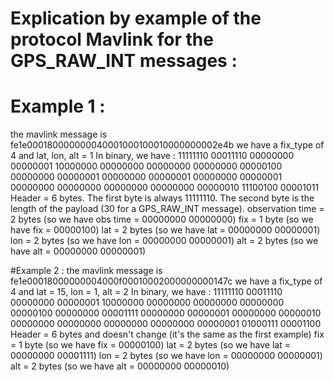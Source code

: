Explication by example of the protocol Mavlink for the GPS\_RAW\_INT messages :
=============================================================================

# Example 1 :
the mavlink message is fe1e000180000000040001000100010000000002e4b 
we have a fix\_type of 4 and lat, lon, alt = 1
In binary, we have :
11111110 00011110 00000000 00000001 10000000 00000000 00000000 00000000 00000100 00000000 00000001 00000000 00000001 00000000 00000001 00000000 00000000 00000000 00000000 00000010 11100100 00001011
Header = 6 bytes. The first byte is always 11111110. The second byte is the length of the payload (30 for a GPS\_RAW\_INT message).
observation time = 2 bytes (so we have obs time = 00000000 00000000)
fix = 1 byte (so we have fix = 00000100)
lat = 2 bytes (so we have lat = 00000000 00000001)
lon = 2 bytes (so we have lon = 00000000 00000001)
alt = 2 bytes (so we have alt = 00000000 00000001)

#Example 2 :
the mavlink message is fe1e00018000000004000f00010002000000000147c 
we have a fix\_type of 4 and lat = 15, lon = 1, alt = 2
In binary, we have :
11111110 00011110 00000000 00000001 10000000 00000000 00000000 00000000 00000100 00000000 00001111 00000000 00000001 00000000 00000010 00000000 00000000 00000000 00000000 00000001 01000111 00001100
Header = 6 bytes and doesn't change (it's the same as the first example)
fix = 1 byte (so we have fix = 00000100)
lat = 2 bytes (so we have lat = 00000000 00001111)
lon = 2 bytes (so we have lon = 00000000 00000001)
alt = 2 bytes (so we have alt = 00000000 00000010)

